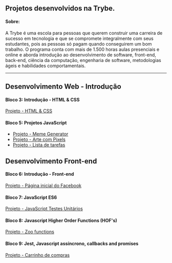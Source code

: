 ## Projetos desenvolvidos na Trybe.

#### Sobre:

 A Trybe é uma escola para pessoas que querem construir uma carreira de sucesso em tecnologia e que se compromete integralmente com seus estudantes, pois as pessoas só pagam quando conseguirem um bom trabalho.
O programa conta com mais de 1.500 horas aulas presenciais e online e aborda introdução ao desenvolvimento de software, front-end, back-end, ciência da computação, engenharia de software, metodologias ágeis e habilidades comportamentais.

<hr />

## Desenvolvimento Web - Introdução 

#### Bloco 3: Introdução - HTML & CSS

<a href="https://lucascv.github.io/html-css" rel="nofollow">Projeto - HTML & CSS</a>

#### Bloco 5: Projetos JavaScript

<ul>
<li><a href="https://lucascv.github.io/meme-generator" rel="nofollow">Projeto - Meme Generator</a></li>
<li><a href="https://lucascv.github.io/make-me-an-artist" rel="nofollow">Projeto - Arte com Pixels</a></li>
<li><a href="https://lucascv.github.io/todo-list" rel="nofollow">Projeto - Lista de tarefas</a></li>
</ul>

## Desenvolvimento Front-end

#### Bloco 6: Introdução - Front-end

<a href="https://lucascv.github.io/signup-facebook" rel="nofollow">Projeto - Página inicial do Facebook</a>


#### Bloco 7: JavaScript ES6

<a href="https://github.com/lucascv/Trybe/tree/master/Bloco7/Projeto" rel="nofollow">Projeto - JavaScript Testes Unitários</a>

#### Bloco 8: Javascript Higher Order Functions (HOF's)

<a href="https://github.com/lucascv/Trybe/tree/master/Bloco8/Projeto" rel="nofollow">Projeto - Zoo functions</a>

#### Bloco 9: Jest, Javascript assíncrono, callbacks and promises

<a href="https://lucascv.github.io/shopping-cart" rel="nofollow">Projeto - Carrinho de compras</a>
